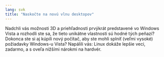 ```yaml
---
lang: svk
title: "Naskočte na novú vlnu desktopov"
---
```


Nadchli vás možnosti 3D a priehľadnosti prvýkrát predstavené vo Windows Vista a rozhodli ste sa, že tieto unikátne vlastnosti sú hodné tých peňazí? Dokonca ste si aj kúpili nový počítač, aby ste mohli splniť (veľmi vysoké) požiadavky Windows-u Vista? Napálili vás: Linux dokáže lepšie veci, zadarmo, a s oveľa nižšími nárokmi na hardvér.

<? all_video_ids_from_file ();?>




